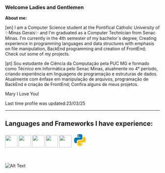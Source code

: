 ###  Welcome Ladies and Gentlemen

__About me:__

[en]
I am a Computer Science student at the Pontifical Catholic University of ✨Minas Gerais✨ and  I'm graduated as a Computer Technician from Senac Minas. 
 I'm currently in the 4th semester of my bachelor´s degree; 
 Creating experience in programming languages and data structures with emphasis on file manipulation, BackEnd programming and creation of FrontEnd;
Check out some of my projects.

[pt]
Sou estudante de Ciência da Computação pela PUC MG e formado como Técnico em Informática pelo Senac Minas, atualmente no 4° período, criando experiência em linguagens de programação e estruturas de dados. Atualmente com ênfase em manipulação de arquivos, programação de BackEnd e criação de FrontEnd;
Confira alguns de meus projetos.



Mary I Love You!

Last time profile was updated:23/03/25
_____________________________________________________________________________________________________________________________________________________________________
<h2>Languages and Frameworks I have experience:</h2>

<div class="icon" style="display:inline;">
<img style="width:40px; height:40px" src="https://cdn.jsdelivr.net/gh/devicons/devicon/icons/c/c-plain.svg" />
<img style="width:40px; height:40px" src="https://cdn.jsdelivr.net/gh/devicons/devicon/icons/java/java-plain.svg" />
<img style="width:40px; height:40px" src="https://cdn.jsdelivr.net/gh/devicons/devicon/icons/javascript/javascript-plain.svg" />
<img style="width:40px; height:40px" src="https://cdn.jsdelivr.net/gh/devicons/devicon@latest/icons/nestjs/nestjs-original.svg" />          
<img style="width:40px; height:40px" src="https://cdn.jsdelivr.net/gh/devicons/devicon@latest/icons/flutter/flutter-original.svg" />          
<img style="background: transparent;" src="output.webp" />
  
</div>


</br></br>
![Alt Text](https://media4.giphy.com/media/5PSPV1ucLX31u/giphy.gif)
